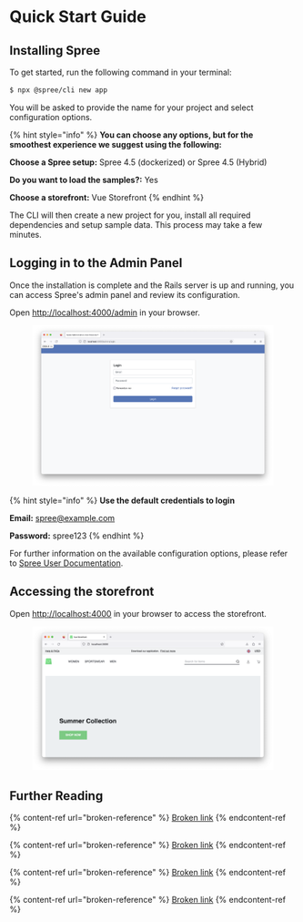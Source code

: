 # Quick Start Guide

## Installing Spree

To get started, run the following command in your terminal:

```bash
$ npx @spree/cli new app
```

You will be asked to provide the name for your project and select configuration options.

{% hint style="info" %}
**You can choose any options, but for the smoothest experience we suggest using the following:**

**Choose a Spree setup:** Spree 4.5 (dockerized) or Spree 4.5 (Hybrid)

**Do you want to load the samples?:** Yes

**Choose a storefront:** Vue Storefront
{% endhint %}

The CLI will then create a new project for you, install all required dependencies and setup sample data. This process may take a few minutes.



## Logging in to the Admin Panel

Once the installation is complete and the Rails server is up and running, you can access Spree's admin panel and review its configuration.



Open [http://localhost:4000/admin](http://localhost:4000/admin) in your browser.&#x20;

<figure><img src="../.gitbook/assets/Spree Login.png" alt=""><figcaption></figcaption></figure>

{% hint style="info" %}
**Use the default credentials to login**

**Email:** spree@example.com

**Password:** spree123
{% endhint %}

For further information on the available configuration options, please refer to [Spree User Documentation](https://app.gitbook.com/o/-MgQRp4FD0-VW3y7clsV/s/-MgeqbyeWK5fVNDYGH38/).



## Accessing the storefront



Open [http://localhost:4000](http://localhost:4000) in your browser to access the storefront.

<figure><img src="../.gitbook/assets/Spree Vue Storefront.png" alt=""><figcaption></figcaption></figure>



## Further Reading

{% content-ref url="broken-reference" %}
[Broken link](broken-reference)
{% endcontent-ref %}

{% content-ref url="broken-reference" %}
[Broken link](broken-reference)
{% endcontent-ref %}

{% content-ref url="broken-reference" %}
[Broken link](broken-reference)
{% endcontent-ref %}

{% content-ref url="broken-reference" %}
[Broken link](broken-reference)
{% endcontent-ref %}
